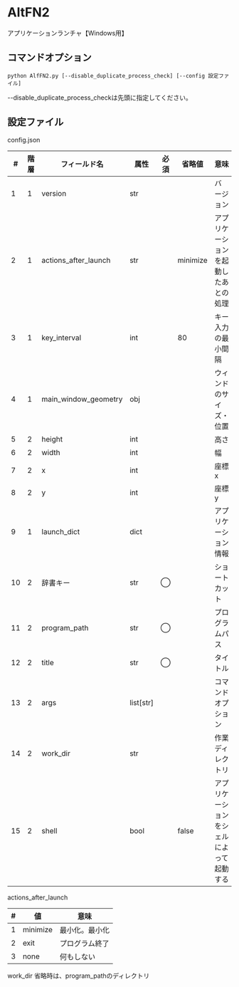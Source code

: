 # AltFN2

アプリケーションランチャ【Windows用】

## コマンドオプション

```shell
python AlfFN2.py [--disable_duplicate_process_check] [--config 設定ファイル]
```

--disable_duplicate_process_checkは先頭に指定してください。

## 設定ファイル

config.json

| #   | 階層 | フィールド名         | 属性      | 必須 | 省略値   | 意味                                     | 備考 |
| --- | ---- | -------------------- | --------- | ---- | -------- | ---------------------------------------- | ---- |
| 1   | 1    | version              | str       |      |          | バージョン                               |      |
| 2   | 1    | actions_after_launch | str       |      | minimize | アプリケーションを起動したあとの処理     |      |
| 3   | 1    | key_interval         | int       |      | 80       | キー入力の最小間隔                       |      |
| 4   | 1    | main_window_geometry | obj       |      |          | ウィンドのサイズ・位置                   |      |
| 5   | 2    | height               | int       |      |          | 高さ                                     |      |
| 6   | 2    | width                | int       |      |          | 幅                                       |      |
| 7   | 2    | x                    | int       |      |          | 座標x                                    |      |
| 8   | 2    | y                    | int       |      |          | 座標y                                    |      |
| 9   | 1    | launch_dict          | dict      |      |          | アプリケーション情報                     |      |
| 10  | 2    | 辞書キー             | str       | ◯    |          | ショートカット                           |      |
| 11  | 2    | program_path         | str       | ◯    |          | プログラムパス                           |      |
| 12  | 2    | title                | str       | ◯    |          | タイトル                                 |      |
| 13  | 2    | args                 | list[str] |      |          | コマンドオプション                       |      |
| 14  | 2    | work_dir             | str       |      |          | 作業ディレクトリ                         |      |
| 15  | 2    | shell                | bool      |      | false    | アプリケーションをシェルによって起動する |      |

actions_after_launch

| #   | 値       | 意味           |
| --- | -------- | -------------- |
| 1   | minimize | 最小化。最小化 |
| 2   | exit     | プログラム終了 |
| 3   | none     | 何もしない     |

work_dir
省略時は、program_pathのディレクトリ
